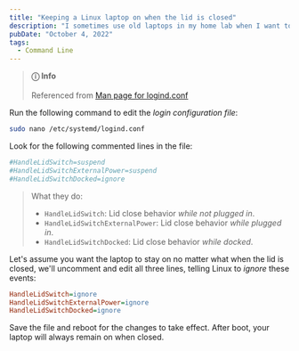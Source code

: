 ```yaml
---
title: "Keeping a Linux laptop on when the lid is closed"
description: "I sometimes use old laptops in my home lab when I want to test anything on Linux, and I prefer to keep them closed so they take up less space. A few quick commands will keep the laptop on with the lid closed."
pubDate: "October 4, 2022"
tags:
  - Command Line
---
```


> **ⓘ Info**<br><br> Referenced from <a href="https://man7.org/linux/man-pages/man5/logind.conf.5.html" target="_blank">Man page for logind.conf</a>

Run the following command to edit the _login configuration file_:

```bash
sudo nano /etc/systemd/logind.conf
```

Look for the following commented lines in the file:

```ini
#HandleLidSwitch=suspend
#HandleLidSwitchExternalPower=suspend
#HandleLidSwitchDocked=ignore
```

> What they do:
>
> - `HandleLidSwitch`: Lid close behavior _while not plugged in_.
> - `HandleLidSwitchExternalPower`: Lid close behavior _while plugged in_.
> - `HandleLidSwitchDocked`: Lid close behavior _while docked_.

Let's assume you want the laptop to stay on no matter what when the lid is closed, we'll uncomment and edit all three lines, telling Linux to _ignore_ these events:

```ini
HandleLidSwitch=ignore
HandleLidSwitchExternalPower=ignore
HandleLidSwitchDocked=ignore
```

Save the file and reboot for the changes to take effect. After boot, your laptop will always remain on when closed.
